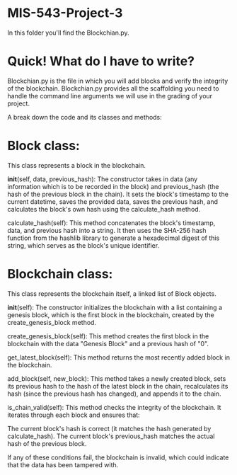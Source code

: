 # MIS-543-Project-3

In this folder you'll find the Blockchian.py. 

Quick! What do I have to write?
===============================
Blockchian.py is the file in which you will add blocks and verify the integrity of the blockchain. 
Blockchian.py provides all the scaffolding you need to handle the command line arguments we 
will use in the grading of your project.

A break down the code and its classes and methods:

Block class:
===============================

This class represents a block in the blockchain.

__init__(self, data, previous_hash): The constructor takes in data (any information which is to be recorded in the block) and previous_hash (the hash of the previous block in the chain). It sets the block's timestamp to the current datetime, saves the provided data, saves the previous hash, and calculates the block's own hash using the calculate_hash method.

calculate_hash(self): This method concatenates the block's timestamp, data, and previous hash into a string. It then uses the SHA-256 hash function from the hashlib library to generate a hexadecimal digest of this string, which serves as the block's unique identifier.

Blockchain class:
===============================

This class represents the blockchain itself, a linked list of Block objects.

__init__(self): The constructor initializes the blockchain with a list containing a genesis block, which is the first block in the blockchain, created by the create_genesis_block method.

create_genesis_block(self): This method creates the first block in the blockchain with the data "Genesis Block" and a previous hash of "0".

get_latest_block(self): This method returns the most recently added block in the blockchain.

add_block(self, new_block): This method takes a newly created block, sets its previous hash to the hash of the latest block in the chain, recalculates its hash (since the previous hash has changed), and appends it to the chain.

is_chain_valid(self): This method checks the integrity of the blockchain. It iterates through each block and ensures that:

The current block's hash is correct (it matches the hash generated by calculate_hash).
The current block's previous_hash matches the actual hash of the previous block.

If any of these conditions fail, the blockchain is invalid, which could indicate that the data has been tampered with.

